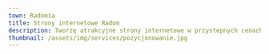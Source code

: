 ```yaml
---
town: Radomia
title: Strony internetowe Radom
description: Tworzę atrakcyjne strony internetowe w przystepnych cenach dla firm z Radomia. Zadzwoń do mnie +48 788 660 190
thumbnail: /assets/img/services/pozycjonowanie.jpg
---
```



